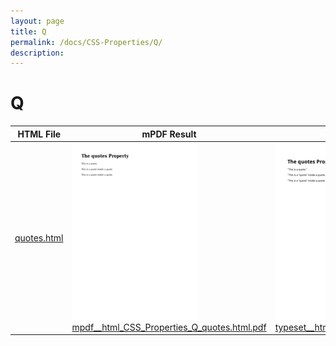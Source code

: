 ```yaml
---
layout: page
title: Q
permalink: /docs/CSS-Properties/Q/
description: 
---
```


# Q
HTML File | mPDF Result | typeset.sh Result | PDFreactor Result
------------ | ------------- | ------------- | -------------
[quotes.html](/html/CSS%20Properties/Q/quotes.html) | ![](mpdf__html_CSS_Properties_Q_quotes.html.png) [mpdf__html_CSS_Properties_Q_quotes.html.pdf](mpdf__html_CSS_Properties_Q_quotes.html.pdf) | ![](typeset__html_CSS_Properties_Q_quotes.html.png) [typeset__html_CSS_Properties_Q_quotes.html.pdf](typeset__html_CSS_Properties_Q_quotes.html.pdf) | ![](pdfreactor__html_CSS_Properties_Q_quotes.html.png) [pdfreactor__html_CSS_Properties_Q_quotes.html.pdf](pdfreactor__html_CSS_Properties_Q_quotes.html.pdf)
